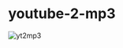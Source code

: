﻿# youtube-2-mp3
![yt2mp3](https://user-images.githubusercontent.com/72448412/172096481-1f80e2f0-0cc0-47ce-954a-915e2348ced5.png)

